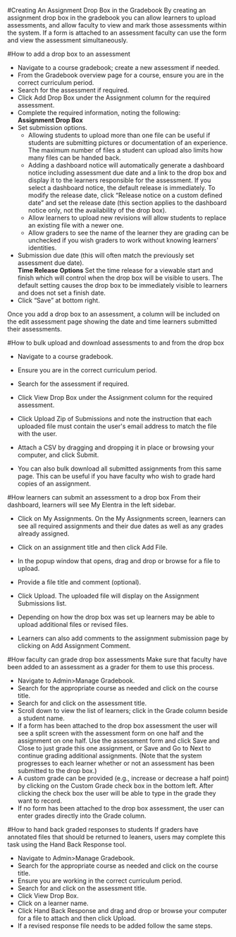 #Creating An Assignment Drop Box in the Gradebook
By creating an assignment drop box in the gradebook you can allow learners to upload assessments, and allow faculty to view and mark those assessments within the system.  If a form is attached to an assessment faculty can use the form and view the assessment simultaneously.

#How to add a drop box to an assessment
* Navigate to a course gradebook; create a new assessment if needed.
* From the Gradebook overview page for a course, ensure you are in the correct curriculum period.
* Search for the assessment if required.
* Click Add Drop Box under the Assignment column for the required assessment.
* Complete the required information, noting the following:  
**Assignment Drop Box**
* Set submission options.
  * Allowing students to upload more than one file can be useful if students are submitting pictures or documentation of an experience.  The maximum number of files a student can upload also limits how many files can be handed back.
  * Adding a dashboard notice will automatically generate a dashboard notice including assessment due date and a link to the drop box and display it to the learners responsible for the assessment.  If you select a dashboard notice, the default release is immediately.  To modify the release date, click  “Release notice on a custom defined date” and set the release date (this section applies to the dashboard notice only, not the availability of the drop box).
  * Allow learners to upload new revisions will allow students to replace an existing file with a newer one.
  * Allow graders to see the name of the learner they are grading can be unchecked if you wish graders to work without knowing learners' identities.
* Submission due date (this will often match the previously set assessment due date).  
**Time Release Options**
Set the time release for a viewable start and finish which will control when the drop box will be visible to users.  The default setting causes the drop box to be immediately visible to learners and does not set a finish date.
* Click “Save” at bottom right.

Once you add a drop box to an assessment, a column will be included on the edit assessment page showing the date and time learners submitted their assessments.

#How to bulk upload and download assessments to and from the drop box
* Navigate to a course gradebook.
* Ensure you are in the correct curriculum period.
* Search for the assessment if required.
* Click View Drop Box under the Assignment column for the required assessment.
* Click Upload Zip of Submissions and note the instruction that each uploaded file must contain the user's email address to match the file with the user.
* Attach a CSV by dragging and dropping it in place or browsing your computer, and click Submit.

* You can also bulk download all submitted assignments from this same page.  This can be useful if you have faculty who wish to grade hard copies of an assignment.

#How learners can submit an assessment to a drop box
From their dashboard, learners will see My Elentra in the left sidebar.  

* Click on My Assignments. On the My Assignments screen, learners can see all required assignments and their due dates as well as any grades already assigned.
* Click on an assignment title and then click Add File.
* In the popup window that opens, drag and drop or browse for a file to upload.
* Provide a file title and comment (optional).
* Click Upload.  The uploaded file will display on the Assignment Submissions list.
* Depending on how the drop box was set up learners may be able to upload additional files or revised files.

* Learners can also add comments to the assignment submission page by clicking on Add Assignment Comment.

#How faculty can grade drop box assessments
Make sure that faculty have been added to an assessment as a grader for them to use this process.  

* Navigate to Admin>Manage Gradebook.
* Search for the appropriate course as needed and click on the course title.
* Search for and click on the assessment title.
* Scroll down to view the list of learners; click in the Grade column beside a student name.
* If a form has been attached to the drop box assessment the user will see a split screen with the assessment form on one half and the assignment on one half.  Use the assessment form and click Save and Close to just grade this one assignment, or Save and Go to Next to continue grading additional assignments. (Note that the system progresses to each learner whether or not an assessment has been submitted to the drop box.)
* A custom grade can be provided (e.g., increase or decrease a half point) by clicking on the Custom Grade check box in the bottom left.  After clicking the check box the user will be able to type in the grade they want to record.
* If no form has been attached to the drop box assessment, the user can enter grades directly into the Grade column.

#How to hand back graded responses to students
If graders have annotated files that should be returned to leaners, users may complete this task using the Hand Back Response tool.  

* Navigate to Admin>Manage Gradebook.
* Search for the appropriate course as needed and click on the course title.
* Ensure you are working in the correct curriculum period.
* Search for and click on the assessment title.
* Click View Drop Box.
* Click on a learner name.
* Click Hand Back Response and drag and drop or browse your computer for a file to attach and then click Upload.
* If a revised response file needs to be added follow the same steps.
